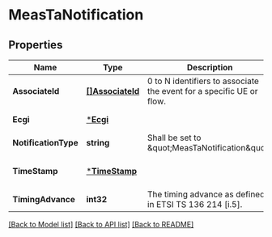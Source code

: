# MeasTaNotification

## Properties
Name | Type | Description | Notes
------------ | ------------- | ------------- | -------------
**AssociateId** | [**[]AssociateId**](AssociateId.md) | 0 to N identifiers to associate the event for a specific UE or flow. | [optional] [default to null]
**Ecgi** | [***Ecgi**](Ecgi.md) |  | [default to null]
**NotificationType** | **string** | Shall be set to \&quot;MeasTaNotification\&quot;. | [default to null]
**TimeStamp** | [***TimeStamp**](TimeStamp.md) |  | [optional] [default to null]
**TimingAdvance** | **int32** | The timing advance as defined in ETSI TS 136 214 [i.5]. | [default to null]

[[Back to Model list]](../README.md#documentation-for-models) [[Back to API list]](../README.md#documentation-for-api-endpoints) [[Back to README]](../README.md)


